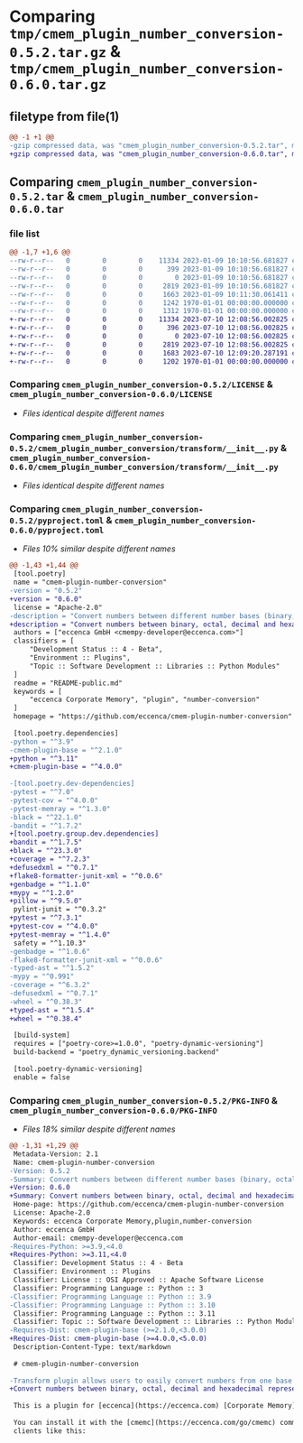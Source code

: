 # Comparing `tmp/cmem_plugin_number_conversion-0.5.2.tar.gz` & `tmp/cmem_plugin_number_conversion-0.6.0.tar.gz`

## filetype from file(1)

```diff
@@ -1 +1 @@
-gzip compressed data, was "cmem_plugin_number_conversion-0.5.2.tar", max compression
+gzip compressed data, was "cmem_plugin_number_conversion-0.6.0.tar", max compression
```

## Comparing `cmem_plugin_number_conversion-0.5.2.tar` & `cmem_plugin_number_conversion-0.6.0.tar`

### file list

```diff
@@ -1,7 +1,6 @@
--rw-r--r--   0        0        0    11334 2023-01-09 10:10:56.681827 cmem_plugin_number_conversion-0.5.2/LICENSE
--rw-r--r--   0        0        0      399 2023-01-09 10:10:56.681827 cmem_plugin_number_conversion-0.5.2/README-public.md
--rw-r--r--   0        0        0        0 2023-01-09 10:10:56.681827 cmem_plugin_number_conversion-0.5.2/cmem_plugin_number_conversion/__init__.py
--rw-r--r--   0        0        0     2819 2023-01-09 10:10:56.681827 cmem_plugin_number_conversion-0.5.2/cmem_plugin_number_conversion/transform/__init__.py
--rw-r--r--   0        0        0     1663 2023-01-09 10:11:30.061411 cmem_plugin_number_conversion-0.5.2/pyproject.toml
--rw-r--r--   0        0        0     1242 1970-01-01 00:00:00.000000 cmem_plugin_number_conversion-0.5.2/setup.py
--rw-r--r--   0        0        0     1312 1970-01-01 00:00:00.000000 cmem_plugin_number_conversion-0.5.2/PKG-INFO
+-rw-r--r--   0        0        0    11334 2023-07-10 12:08:56.002825 cmem_plugin_number_conversion-0.6.0/LICENSE
+-rw-r--r--   0        0        0      396 2023-07-10 12:08:56.002825 cmem_plugin_number_conversion-0.6.0/README-public.md
+-rw-r--r--   0        0        0        0 2023-07-10 12:08:56.002825 cmem_plugin_number_conversion-0.6.0/cmem_plugin_number_conversion/__init__.py
+-rw-r--r--   0        0        0     2819 2023-07-10 12:08:56.002825 cmem_plugin_number_conversion-0.6.0/cmem_plugin_number_conversion/transform/__init__.py
+-rw-r--r--   0        0        0     1683 2023-07-10 12:09:20.287191 cmem_plugin_number_conversion-0.6.0/pyproject.toml
+-rw-r--r--   0        0        0     1202 1970-01-01 00:00:00.000000 cmem_plugin_number_conversion-0.6.0/PKG-INFO
```

### Comparing `cmem_plugin_number_conversion-0.5.2/LICENSE` & `cmem_plugin_number_conversion-0.6.0/LICENSE`

 * *Files identical despite different names*

### Comparing `cmem_plugin_number_conversion-0.5.2/cmem_plugin_number_conversion/transform/__init__.py` & `cmem_plugin_number_conversion-0.6.0/cmem_plugin_number_conversion/transform/__init__.py`

 * *Files identical despite different names*

### Comparing `cmem_plugin_number_conversion-0.5.2/pyproject.toml` & `cmem_plugin_number_conversion-0.6.0/pyproject.toml`

 * *Files 10% similar despite different names*

```diff
@@ -1,43 +1,44 @@
 [tool.poetry]
 name = "cmem-plugin-number-conversion"
-version = "0.5.2"
+version = "0.6.0"
 license = "Apache-2.0"
-description = "Convert numbers between different number bases (binary, octal, decimal, hexadecimal)."
+description = "Convert numbers between binary, octal, decimal and hexadecimal representation."
 authors = ["eccenca GmbH <cmempy-developer@eccenca.com>"]
 classifiers = [
     "Development Status :: 4 - Beta",
     "Environment :: Plugins",
     "Topic :: Software Development :: Libraries :: Python Modules"
 ]
 readme = "README-public.md"
 keywords = [
     "eccenca Corporate Memory", "plugin", "number-conversion"
 ]
 homepage = "https://github.com/eccenca/cmem-plugin-number-conversion"
 
 [tool.poetry.dependencies]
-python = "^3.9"
-cmem-plugin-base = "^2.1.0"
+python = "^3.11"
+cmem-plugin-base = "^4.0.0"
 
-[tool.poetry.dev-dependencies]
-pytest = "^7.0"
-pytest-cov = "^4.0.0"
-pytest-memray = "^1.3.0"
-black = "^22.1.0"
-bandit = "^1.7.2"
+[tool.poetry.group.dev.dependencies]
+bandit = "^1.7.5"
+black = "^23.3.0"
+coverage = "^7.2.3"
+defusedxml = "^0.7.1"
+flake8-formatter-junit-xml = "^0.0.6"
+genbadge = "^1.1.0"
+mypy = "^1.2.0"
+pillow = "^9.5.0"
 pylint-junit = "^0.3.2"
+pytest = "^7.3.1"
+pytest-cov = "^4.0.0"
+pytest-memray = "^1.4.0"
 safety = "^1.10.3"
-genbadge = "^1.0.6"
-flake8-formatter-junit-xml = "^0.0.6"
-typed-ast = "^1.5.2"
-mypy = "^0.991"
-coverage = "^6.3.2"
-defusedxml = "^0.7.1"
-wheel = "^0.38.3"
+typed-ast = "^1.5.4"
+wheel = "^0.38.4"
 
 [build-system]
 requires = ["poetry-core>=1.0.0", "poetry-dynamic-versioning"]
 build-backend = "poetry_dynamic_versioning.backend"
 
 [tool.poetry-dynamic-versioning]
 enable = false
```

### Comparing `cmem_plugin_number_conversion-0.5.2/PKG-INFO` & `cmem_plugin_number_conversion-0.6.0/PKG-INFO`

 * *Files 18% similar despite different names*

```diff
@@ -1,31 +1,29 @@
 Metadata-Version: 2.1
 Name: cmem-plugin-number-conversion
-Version: 0.5.2
-Summary: Convert numbers between different number bases (binary, octal, decimal, hexadecimal).
+Version: 0.6.0
+Summary: Convert numbers between binary, octal, decimal and hexadecimal representation.
 Home-page: https://github.com/eccenca/cmem-plugin-number-conversion
 License: Apache-2.0
 Keywords: eccenca Corporate Memory,plugin,number-conversion
 Author: eccenca GmbH
 Author-email: cmempy-developer@eccenca.com
-Requires-Python: >=3.9,<4.0
+Requires-Python: >=3.11,<4.0
 Classifier: Development Status :: 4 - Beta
 Classifier: Environment :: Plugins
 Classifier: License :: OSI Approved :: Apache Software License
 Classifier: Programming Language :: Python :: 3
-Classifier: Programming Language :: Python :: 3.9
-Classifier: Programming Language :: Python :: 3.10
 Classifier: Programming Language :: Python :: 3.11
 Classifier: Topic :: Software Development :: Libraries :: Python Modules
-Requires-Dist: cmem-plugin-base (>=2.1.0,<3.0.0)
+Requires-Dist: cmem-plugin-base (>=4.0.0,<5.0.0)
 Description-Content-Type: text/markdown
 
 # cmem-plugin-number-conversion
 
-Transform plugin allows users to easily convert numbers from one base to another.
+Convert numbers between binary, octal, decimal and hexadecimal representation.
 
 This is a plugin for [eccenca](https://eccenca.com) [Corporate Memory](https://documentation.eccenca.com).
 
 You can install it with the [cmemc](https://eccenca.com/go/cmemc) command line
 clients like this:
 
 ```
```

